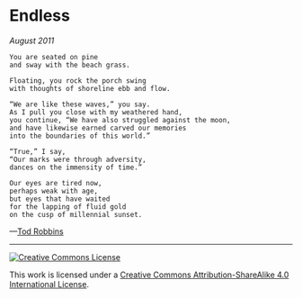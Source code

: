 # Endless
_August 2011_
```
You are seated on pine
and sway with the beach grass.

Floating, you rock the porch swing
with thoughts of shoreline ebb and flow.

“We are like these waves,” you say.
As I pull you close with my weathered hand,
you continue, “We have also struggled against the moon,
and have likewise earned carved our memories
into the boundaries of this world.”

“True,” I say,
“Our marks were through adversity,
dances on the immensity of time.”

Our eyes are tired now,
perhaps weak with age,
but eyes that have waited
for the lapping of fluid gold
on the cusp of millennial sunset.
```
—[Tod Robbins](http://todrobbins.com)

---

<a rel="license" href="http://creativecommons.org/licenses/by-sa/4.0/">
<img alt="Creative Commons License" style="border-width:0" src="https://i.creativecommons.org/l/by-sa/4.0/88x31.png" /></a><br />

This work is licensed under a <a rel="license" href="http://creativecommons.org/licenses/by-sa/4.0/">Creative Commons Attribution-ShareAlike 4.0 International License</a>.